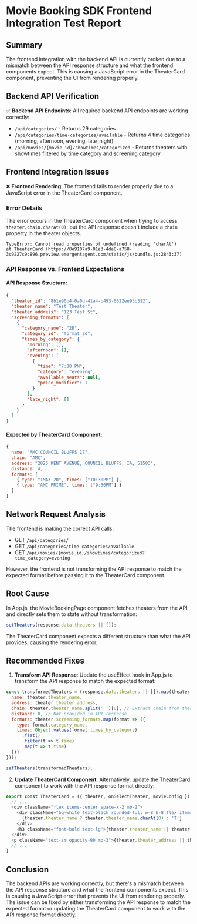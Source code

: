 # Movie Booking SDK Frontend Integration Test Report

## Summary

The frontend integration with the backend API is currently broken due to a mismatch between the API response structure and what the frontend components expect. This is causing a JavaScript error in the TheaterCard component, preventing the UI from rendering properly.

## Backend API Verification

✅ **Backend API Endpoints**: All required backend API endpoints are working correctly:
- `/api/categories/` - Returns 29 categories
- `/api/categories/time-categories/available` - Returns 4 time categories (morning, afternoon, evening, late_night)
- `/api/movies/{movie_id}/showtimes/categorized` - Returns theaters with showtimes filtered by time category and screening category

## Frontend Integration Issues

❌ **Frontend Rendering**: The frontend fails to render properly due to a JavaScript error in the TheaterCard component.

### Error Details

The error occurs in the TheaterCard component when trying to access `theater.chain.charAt(0)`, but the API response doesn't include a `chain` property in the theater objects.

```
TypeError: Cannot read properties of undefined (reading 'charAt')
at TheaterCard (https://8e9107a9-01e3-4da8-a758-3c9227c9c896.preview.emergentagent.com/static/js/bundle.js:2843:37)
```

### API Response vs. Frontend Expectations

#### API Response Structure:
```json
{
  "theater_id": "8b1e90b4-0a0d-41a4-b493-6622ee93b312",
  "theater_name": "Test Theater",
  "theater_address": "123 Test St",
  "screening_formats": [
    {
      "category_name": "2D",
      "category_id": "format_2d",
      "times_by_category": {
        "morning": [],
        "afternoon": [],
        "evening": [
          {
            "time": "7:00 PM",
            "category": "evening",
            "available_seats": null,
            "price_modifier": 1
          }
        ],
        "late_night": []
      }
    }
  ]
}
```

#### Expected by TheaterCard Component:
```javascript
{
  name: "AMC COUNCIL BLUFFS 17",
  chain: "AMC",
  address: "2025 KENT AVENUE, COUNCIL BLUFFS, IA, 51503",
  distance: 4,
  formats: [
    { type: "IMAX 2D", times: ["10:30PM"] },
    { type: "AMC PRIME", times: ["9:30PM"] }
  ]
}
```

## Network Request Analysis

The frontend is making the correct API calls:
- GET `/api/categories/`
- GET `/api/categories/time-categories/available`
- GET `/api/movies/{movie_id}/showtimes/categorized?time_category=evening`

However, the frontend is not transforming the API response to match the expected format before passing it to the TheaterCard component.

## Root Cause

In App.js, the MovieBookingPage component fetches theaters from the API and directly sets them to state without transformation:

```javascript
setTheaters(response.data.theaters || []);
```

The TheaterCard component expects a different structure than what the API provides, causing the rendering error.

## Recommended Fixes

1. **Transform API Response**: Update the useEffect hook in App.js to transform the API response to match the expected format:

```javascript
const transformedTheaters = (response.data.theaters || []).map(theater => ({
  name: theater.theater_name,
  address: theater.theater_address,
  chain: theater.theater_name.split(' ')[0], // Extract chain from theater name
  distance: 0, // Not provided in API response
  formats: theater.screening_formats.map(format => ({
    type: format.category_name,
    times: Object.values(format.times_by_category)
      .flat()
      .filter(t => t.time)
      .map(t => t.time)
  }))
}));

setTheaters(transformedTheaters);
```

2. **Update TheaterCard Component**: Alternatively, update the TheaterCard component to work with the API response format directly:

```javascript
export const TheaterCard = ({ theater, onSelectTheater, movieConfig }) => {
  // ...
  <div className="flex items-center space-x-2 mb-2">
    <div className="bg-white text-black rounded-full w-8 h-8 flex items-center justify-center font-bold text-sm">
      {theater.theater_name ? theater.theater_name.charAt(0) : 'T'}
    </div>
    <h3 className="font-bold text-lg">{theater.theater_name || theater.name}</h3>
  </div>
  <p className="text-sm opacity-90 mb-3">{theater.theater_address || theater.address}</p>
  // ...
}
```

## Conclusion

The backend APIs are working correctly, but there's a mismatch between the API response structure and what the frontend components expect. This is causing a JavaScript error that prevents the UI from rendering properly. The issue can be fixed by either transforming the API response to match the expected format or updating the TheaterCard component to work with the API response format directly.